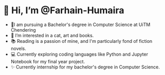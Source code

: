 # 👋 Hi, I’m @Farhain-Humaira
- 🌱I am pursuing a Bachelor's degree in Computer Science at UiTM Chendering
- 👀 I’m interested in a cat, art and books.
- 📚 Reading is a passion of mine, and I'm particularly fond of fiction novels.
- 💻 Currently exploring coding languages like Python and Jupyter Notebook for my final year project.
- ✨ Currently internship for my bachelor's degree in Computer Science.
  



<!---
Farhain-Humaira/Farhain-Humaira is a ✨ special ✨ repository because its `README.md` (this file) appears on your GitHub profile.
You can click the Preview link to take a look at your changes.
--->
